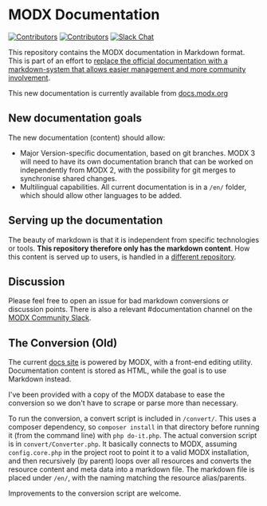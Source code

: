 # MODX Documentation

[![Contributors](https://img.shields.io/github/contributors/modxorg/Docs.svg?style=flat-square)](https://github.com/modxorg/Docs/graphs/contributors)
[![Contributors](https://img.shields.io/github/commit-activity/w/modxorg/Docs.svg?style=flat-square)](https://github.com/modxorg/Docs/graphs/contributors)
[![Slack Chat](https://img.shields.io/badge/chat_in_slack-online-green.svg?longCache=true&style=flat&logo=slack)](https://modx.org) 

This repository contains the MODX documentation in Markdown format. This is part of an effort to [replace the official documentation with a markdown-system that allows easier management and more community involvement](https://github.com/modxcms/mab-recommendations/pull/19/files).

This new documentation is currently available from [docs.modx.org](https://docs.modx.org)

## New documentation goals

The new documentation (content) should allow:

- Major Version-specific documentation, based on git branches. MODX 3 will need to have its own documentation branch that can be worked on independently from MODX 2, with the possibility for git merges to synchronise shared changes.
- Multilingual capabilities. All current documentation is in a `/en/` folder, which should allow other languages to be added.

## Serving up the documentation

The beauty of markdown is that it is independent from specific technologies or tools. **This repository therefore only has the markdown content**. How this content is served up to users, is handled in a [different repository](https://github.com/modxorg/DocsApp).

## Discussion

Please feel free to open an issue for bad markdown conversions or discussion points. There is also a relevant #documentation channel on the [MODX Community Slack](https://modx.org).

## The Conversion (Old)

The current [docs site](https://docs.modx.com) is powered by MODX, with a front-end editing utility. Documentation content is stored as HTML, while the goal is to use Markdown instead.

I've been provided with a copy of the MODX database to ease the conversion so we don't have to scrape or parse more than necessary.

To run the conversion, a convert script is included in `/convert/`. This uses a composer dependency, so `composer install` in that directory before running it (from the command line) with `php do-it.php`. The actual conversion script is in `convert/Converter.php`. It basically connects to MODX, assuming `config.core.php` in the project root to point it to a valid MODX installation, and then recursively (by parent) loops over all resources and converts the resource content and meta data into a markdown file. The markdown file is placed under `/en/`, with the naming matching the resource alias/parents.

Improvements to the conversion script are welcome.

